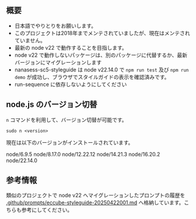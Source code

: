 ## 概要

- 日本語でやりとりをお願いします。
- このプロジェクトは2018年までメンテされていましたが、現在はメンテされていません。
- 最新の node v22 で動作することを目指します。
- node v22 で動作しないパッケージは、別のパッケージに代替するか、最新バージョンにマイグレーションします
- nanasess-sc5-styleguide は node v22.14.0 で `npm run test` 及び `npm run demo` が成功し、ブラウザでスタイルガイドの表示を確認済みです。
- run-sequence に依存しないようにしてください


## node.js のバージョン切替

`n` コマンドを利用して、バージョン切替が可能です。

``` shell
sudo n <version>
```

現在は以下のバージョンがインストールされています。

node/6.9.5
node/8.17.0
node/12.22.12
node/14.21.3
node/16.20.2
node/22.14.0

## 参考情報

類似のプロジェクトで node v22 へマイグレーションしたプロンプトの履歴を [.github/prompts/eccube-styleguide-20250422001.md](./prompts/eccube-styleguide-20250422001.md) へ格納しています。こちらも参考にしてください。
